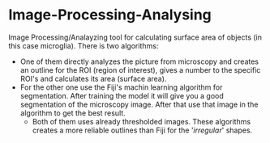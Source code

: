 # Image-Processing-Analysing
Image Processing/Analayzing tool for calculating surface area of objects (in this case microglia).
There is two algorithms:
* One of them directly analyzes the picture from microscopy and creates an outline for the ROI (region of interest), gives a number to the specific ROI's and calculates its area (surface area).
* For the other one use the Fiji's machin learning algorithm for segmentation. After training the model it will give you a good segmentation of the microscopy image. After that use that image in the algorithm to get the best result.
    * Both of them uses already thresholded images. These algorithms creates a more reliable outlines than Fiji for the '*irregular*' shapes.
